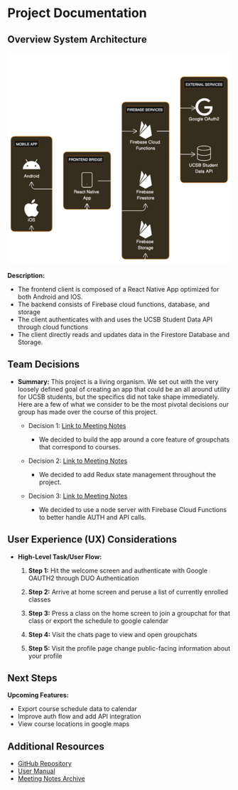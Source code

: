 # Project Documentation

## Overview System Architecture

![System Architecture](diagram.png)

**Description:**
- The frontend client is composed of a React Native App optimized for both Android and IOS. 
- The backend consists of Firebase cloud functions, database, and storage
- The client authenticates with and uses the UCSB Student Data API through cloud functions
- The client directly reads and updates data in the Firestore Database and Storage.

## Team Decisions

* **Summary:**
  This project is a living organism. We set out with the very loosely defined goal of creating an app that could be an all around utility for UCSB students, but the specifics did not take shape immediately. Here are a few of what we consider to be the most pivotal decisions our group has made over the course of this project.

  * Decision 1: [Link to Meeting Notes](../team/sprint02/2_10-14-7pm.md)
    - We decided to build the app around a core feature of groupchats that correspond to courses.

  * Decision 2: [Link to Meeting Notes](../team/sprint03/3_lec10-23.md)
    - We decided to add Redux state management throughout the project.

  * Decision 3: [Link to Meeting Notes](../team/sprint05/3_lec11-08.md)
    - We decided to use a node server with Firebase Cloud Functions to better handle AUTH and API calls.

  <!-- Add more decisions as needed -->

## User Experience (UX) Considerations

* **High-Level Task/User Flow:**

  1. **Step 1:**
     Hit the welcome screen and authenticate with Google OAUTH2 through DUO Authentication

  2. **Step 2:**
     Arrive at home screen and peruse a list of currently enrolled classes

  3. **Step 3:**
     Press a class on the home screen to join a groupchat for that class or export the schedule to google calendar

  4. **Step 4:**
     Visit the chats page to view and open groupchats

  5. **Step 5:**
     Visit the profile page change public-facing information about your profile


  <!-- Add more steps as needed -->

## Next Steps

**Upcoming Features:**
- Export course schedule data to calendar
- Improve auth flow and add API integration
- View course locations in google maps

## Additional Resources

* [GitHub Repository](https://github.com/ucsb-cs184-f23/pj-react-04/)
* [User Manual](MANUAL.md)
* [Meeting Notes Archive](/team/)